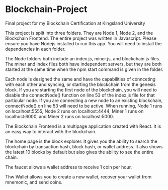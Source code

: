# Blockchain-Project
Final project for my Blockchain Certification at Kingsland University

This project is split into three folders. They are Node 1, Node 2, and the Blockchain Frontend. The entire project was written in Javascript. Please ensure you have Nodejs installed to run this app. You will need to install the dependencies in each folder.

The Node folders both include an index.js, miner.js, and blockchain.js files. The miner and index files both have independent servers, but they are both started at the same time when the npm start command is given in the folder.

Each node is designed the same and have the capabilities of connceting with each other and syncing, or starting the blockchain from the genesis block. If you are starting the first node of the blockchain, you will need to disable the connectNode() function on line 53 of the index.js file for that particular node. If you are connecting a new node to an existing blockchain, connectNode() on line 53 will need to be active. When running, Node 1 runs on localhost:5555, Node 2 runs on localhost:4444, Miner 1 runs on localhost:6000, and Miner 2 runs on localhost:5000. 

The Blockchain Frontend is a multipage application created with React. It is an easy way to interact with the blockchain. 

The home page is the block explorer. It gives you the ability to search the blockchain by transaction hash, block hash, or wallet address. It also shows the latest 10 blocks by default but also gives the ability to see the entire chain.

The faucet allows a wallet address to receive 1 coin per hour.

Thw Wallet allows you to create a new wallet, recover your wallet from mnemonic, and send coins.
